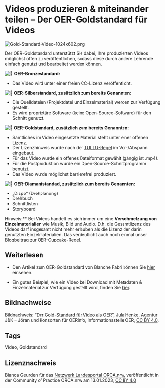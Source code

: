 # Videos produzieren & miteinander teilen – Der OER-Goldstandard für Videos
 
![](https://community.orca.nrw/file/file/download?guid=1980914e-16c7-4b2f-a305-e36258420f3f "Gold-Standard-Video-1024x602.png")

Der  OER-Goldstandard unterstützt Sie dabei, Ihre produzierten Videos  möglichst offen zu veröffentlichen, sodass diese durch andere Lehrende  einfach genutzt und bearbeitet werden können.
 
![🥉](https://community.orca.nrw/static/img/twemoji/72x72/1f949.png) **OER-Bronzestandard:**
 
- Das Video wird unter einer freien CC-Lizenz veröffentlicht.

**![🥈](https://community.orca.nrw/static/img/twemoji/72x72/1f948.png) OER-Silberstandard, zusätzlich zum bereits Genannten:**

- Die Quelldateien (Projektdatei und Einzelmaterial) werden zur Verfügung gestellt.
- Es wird proprietäre Software (keine Open-Source-Software) für den Schnitt genutzt.

**![🥇](https://community.orca.nrw/static/img/twemoji/72x72/1f947.png) OER-Goldstandard, zusätzlich zum bereits Genannten:**

- Sämtliches im Video eingesetzte Material steht unter einer offenen Lizenz.
- Der Lizenzhinweis wurde nach der [TULLU-Regel](https://open-educational-resources.de/oer-tullu-regel/) im Vor-/Abspann eingebaut.
- Für das Video wurde ein offenes Dateiformat gewählt (gängig ist .mp4).
- Für die Postproduktion wurde ein Open-Source-Schnittprogramm benutzt.
- Das Video wurde möglichst barrierefrei produziert.

![💎](https://community.orca.nrw/static/img/twemoji/72x72/1f48e.png) **OER-Diamantstandad, zusätzlich zum bereits Genannten:**

- „Dispo“ (Drehplanung)
- Drehbuch
- Schnittlisten
- Storyboard

Hinweis:** Bei Videos handelt es sich immer um eine **Verschmelzung von Einzelmaterialien**  wie Musik, Bild und Audio. D.h. die Gesamtlizenz des Videos darf  insgesamt nicht mehr erlauben als die Lizenz der darin genutzten  Einzelmaterialien. Das verdeutlicht auch noch einmal unser Blogbeitrag zur OER-Cupcake-Regel.
 

## Weiterlesen
* Den Artikel zum OER-Goldstandard von Blanche Fabri können Sie [hier](https://open-educational-resources.de/goldstandard-video/) einsehen. 
 
* Ein gutes Beispiel, wie ein Video bei Download mit Metadaten & Einzelmaterial zur Verfügung gestellt wird, finden Sie [hier](https://www.twillo.de/edu-sharing/components/render/f9a19cc2-c2d6-4dac-982f-9cf4be62c5e5). 
 

## Bildnachweise
Bildnachweis: “[Der Gold-Standard für Video als OER](https://open-educational-resources.de/goldstandard-video/)”, Jula Henke, Agentur J&K – Jöran und Konsorten für OERinfo, Informationsstelle OER, [CC BY 4.0](https://creativecommons.org/licenses/by/4.0/legalcode).

## Tags
Video, Goldstandard

## Lizenznachweis
Bianca Geurden für das <a href="http://www.orca.nrw/ueber-uns/netzwerk" target="_blank">Netzwerk Landesportal ORCA.nrw</a>, veröffentlicht in der Community of Practice ORCA.nrw am 13.01.2023, <a href="https://creativecommons.org/licenses/by/4.0/" target="_blank">CC BY 4.0</a>